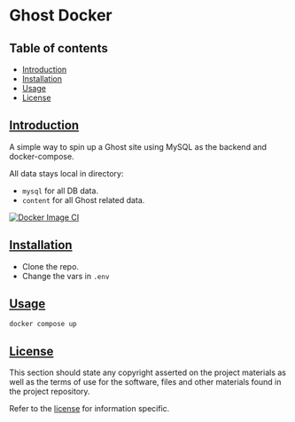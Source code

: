 # Ghost Docker

## Table of contents

* [Introduction](#introduction)
* [Installation](#installation)
* [Usage](#usage)
* [License](#license)


## [Introduction](#introduction)

A simple way to spin up a Ghost site using MySQL as the backend and docker-compose.

All data stays local in directory:

* `mysql` for all DB data.
* `content` for all Ghost related data.

[![Docker Image CI](https://github.com/tquizzle/ghost-docker/actions/workflows/docker-image.yml/badge.svg)](https://github.com/tquizzle/ghost-docker/actions/workflows/docker-image.yml)


## [Installation](#installation)

* Clone the repo.
* Change the vars in `.env`

## [Usage](#usage)

```
docker compose up
```

## [License](#license)

This section should state any copyright asserted on the project materials as well as the terms of use for the software, files and other materials found in the project repository.

Refer to the [license](LICENSE) for information specific.